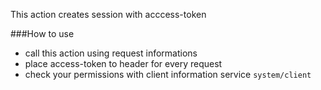 This action creates session with acccess-token

###How to use
* call this action using request informations
* place access-token to header for every request
* check your permissions with client information service `system/client`